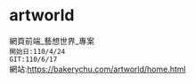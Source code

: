 # artworld
網頁前端_藝想世界_專案  
`開始日:110/4/24 `  
`GIT:110/6/17`  
網站:<https://bakerychu.com/artworld/home.html>
